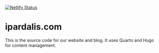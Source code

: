[![Netlify Status](https://api.netlify.com/api/v1/badges/913a2089-60fb-406f-a837-491bb7bae3ca/deploy-status)](https://app.netlify.com/sites/ipardalis/deploys)

# ipardalis.com
This is the source code for our website and blog. It uses Quarto and Hugo for content management. 